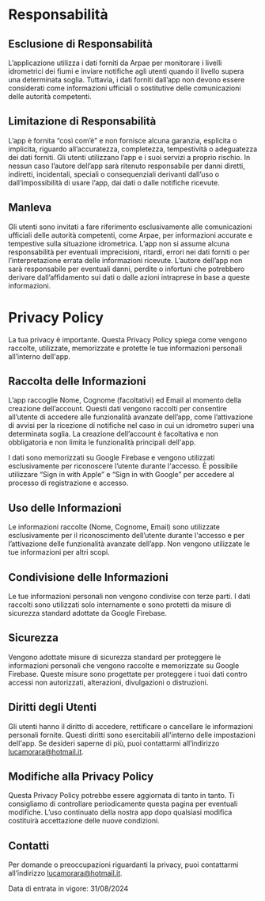 # Responsabilità

## Esclusione di Responsabilità

L’applicazione utilizza i dati forniti da Arpae per monitorare i livelli idrometrici dei fiumi e inviare notifiche agli utenti quando il livello supera una determinata soglia. Tuttavia, i dati forniti dall’app non devono essere considerati come informazioni ufficiali o sostitutive delle comunicazioni delle autorità competenti.

## Limitazione di Responsabilità

L’app è fornita “così com’è” e non fornisce alcuna garanzia, esplicita o implicita, riguardo all’accuratezza, completezza, tempestività o adeguatezza dei dati forniti. Gli utenti utilizzano l’app e i suoi servizi a proprio rischio. In nessun caso l’autore dell’app sarà ritenuto responsabile per danni diretti, indiretti, incidentali, speciali o consequenziali derivanti dall’uso o dall’impossibilità di usare l’app, dai dati o dalle notifiche ricevute.

## Manleva

Gli utenti sono invitati a fare riferimento esclusivamente alle comunicazioni ufficiali delle autorità competenti, come Arpae, per informazioni accurate e tempestive sulla situazione idrometrica. L’app non si assume alcuna responsabilità per eventuali imprecisioni, ritardi, errori nei dati forniti o per l’interpretazione errata delle informazioni ricevute. L’autore dell’app non sarà responsabile per eventuali danni, perdite o infortuni che potrebbero derivare dall’affidamento sui dati o dalle azioni intraprese in base a queste informazioni.

# Privacy Policy

La tua privacy è importante. Questa Privacy Policy spiega come vengono raccolte, utilizzate, memorizzate e protette le tue informazioni personali all’interno dell'app.

## Raccolta delle Informazioni

L’app raccoglie Nome, Cognome (facoltativi) ed Email al momento della creazione dell’account. Questi dati vengono raccolti per consentire all’utente di accedere alle funzionalità avanzate dell’app, come l’attivazione di avvisi per la ricezione di notifiche nel caso in cui un idrometro superi una determinata soglia. La creazione dell’account è facoltativa e non obbligatoria e non limita le funzionalità principali dell'app.

I dati sono memorizzati su Google Firebase e vengono utilizzati esclusivamente per riconoscere l’utente durante l'accesso. È possibile utilizzare “Sign in with Apple” e “Sign in with Google” per accedere al processo di registrazione e accesso.

## Uso delle Informazioni

Le informazioni raccolte (Nome, Cognome, Email) sono utilizzate esclusivamente per il riconoscimento dell’utente durante l'accesso e per l’attivazione delle funzionalità avanzate dell’app. Non vengono utilizzate le tue informazioni per altri scopi.

## Condivisione delle Informazioni

Le tue informazioni personali non vengono condivise con terze parti. I dati raccolti sono utilizzati solo internamente e sono protetti da misure di sicurezza standard adottate da Google Firebase.

## Sicurezza

Vengono adottate misure di sicurezza standard per proteggere le informazioni personali che vengono raccolte e memorizzate su Google Firebase. Queste misure sono progettate per proteggere i tuoi dati contro accessi non autorizzati, alterazioni, divulgazioni o distruzioni.

## Diritti degli Utenti

Gli utenti hanno il diritto di accedere, rettificare o cancellare le informazioni personali fornite. Questi diritti sono esercitabili all'interno delle impostazioni dell'app. Se desideri saperne di più, puoi contattarmi all’indirizzo lucamorara@hotmail.it.

## Modifiche alla Privacy Policy

Questa Privacy Policy potrebbe essere aggiornata di tanto in tanto. Ti consigliamo di controllare periodicamente questa pagina per eventuali modifiche. L’uso continuato della nostra app dopo qualsiasi modifica costituirà accettazione delle nuove condizioni.

## Contatti

Per domande o preoccupazioni riguardanti la privacy, puoi contattarmi all’indirizzo lucamorara@hotmail.it.

Data di entrata in vigore: 31/08/2024
